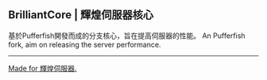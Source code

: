 ## BrilliantCore | 輝煌伺服器核心

基於Pufferfish開發而成的分支核心，旨在提高伺服器的性能。
An Pufferfish fork, aim on releasing the server performance.

---

[Made for 輝煌伺服器.](https://discord.gg/5MHGpAFGEN "The Copyright of the entire source codes is owned by NCT-skyouo according to Article 10 the Copyright Law of the Republic of China.")


